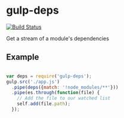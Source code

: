 gulp-deps
=========
[![Build Status](https://drone.io/github.com/themang/gulp-deps/status.png)](https://drone.io/github.com/themang/gulp-deps/latest)

Get a stream of a module's dependencies


## Example

```javascript

var deps = require('gulp-deps');
gulp.src('./app.js')
  .pipe(deps({match: '!node_modules/**'}))
  .pipe(es.through(function(file) {
    // Add the file to our watched list
    self.add(file.path);
  });
```
